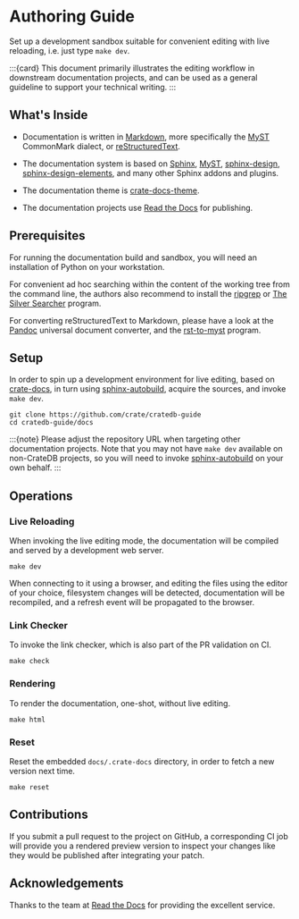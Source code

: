 # Authoring Guide

Set up a development sandbox suitable for convenient editing with live
reloading, i.e. just type `make dev`.

:::{card}
This document primarily illustrates the editing workflow in downstream
documentation projects, and can be used as a general guideline to support
your technical writing.
:::


## What's Inside

- Documentation is written in [Markdown], more specifically
  the [MyST] CommonMark dialect, or [reStructuredText].

- The documentation system is based on [Sphinx], [MyST], [sphinx-design],
  [sphinx-design-elements], and many other Sphinx addons and plugins.

- The documentation theme is [crate-docs-theme].

- The documentation projects use [Read the Docs] for publishing.


## Prerequisites

For running the documentation build and sandbox, you will need an installation
of Python on your workstation.

For convenient ad hoc searching within the content of the working tree from the
command line, the authors also recommend to install the [ripgrep] or [The
Silver Searcher] program.

For converting reStructuredText to Markdown, please have a look at the [Pandoc]
universal document converter, and the [rst-to-myst] program.


## Setup

In order to spin up a development environment for live editing, based on
[crate-docs], in turn using [sphinx-autobuild], acquire the sources, and
invoke `make dev`.

```shell
git clone https://github.com/crate/cratedb-guide
cd cratedb-guide/docs
```

:::{note}
Please adjust the repository URL when targeting other documentation projects.
Note that you may not have `make dev` available on non-CrateDB projects, so
you will need to invoke [sphinx-autobuild] on your own behalf.
:::


## Operations

### Live Reloading
When invoking the live editing mode, the documentation will be compiled and
served by a development web server.
```shell
make dev
```
When connecting to it using a browser, and editing the files using the editor
of your choice, filesystem changes will be detected, documentation will be
recompiled, and a refresh event will be propagated to the browser.

### Link Checker
To invoke the link checker, which is also part of the PR validation on CI.
```shell
make check
```

### Rendering
To render the documentation, one-shot, without live editing.
```shell
make html
```

### Reset
Reset the embedded `docs/.crate-docs` directory, in order to fetch a new
version next time.
```shell
make reset
```


## Contributions

If you submit a pull request to the project on GitHub, a corresponding CI job
will provide you a rendered preview version to inspect your changes like they
would be published after integrating your patch.


## Acknowledgements

Thanks to the team at [Read the Docs] for providing the excellent service.



[crate-docs]: https://github.com/crate/crate-docs
[crate-docs-theme]: https://crate-docs-theme.readthedocs.io/
[Markdown]: https://daringfireball.net/projects/markdown/
[MyST]: https://myst-parser.readthedocs.io/
[Pandoc]: https://pandoc.org/
[Read the Docs]: https://about.readthedocs.com/
[reStructuredText]: https://docutils.sourceforge.io/rst.html
[ripgrep]: https://github.com/burntsushi/ripgrep
[rst-to-myst]: https://github.com/executablebooks/rst-to-myst
[Sphinx]: https://www.sphinx-doc.org/
[sphinx-autobuild]: https://pypi.org/project/sphinx-autobuild/
[sphinx-design]: https://sphinx-design.readthedocs.io/
[sphinx-design-elements]: https://sphinx-design-elements.readthedocs.io/
[The Silver Searcher]: https://github.com/ggreer/the_silver_searcher
